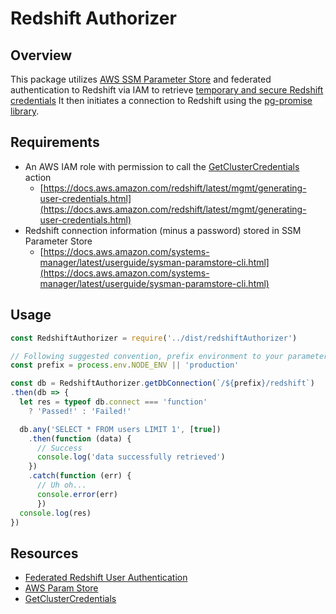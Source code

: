 # Redshift Authorizer

## Overview
This package utilizes [AWS SSM Parameter Store](https://docs.aws.amazon.com/systems-manager/latest/userguide/systems-manager-paramstore.html) and federated authentication to Redshift via IAM to retrieve [temporary and secure Redshift credentials](https://docs.aws.amazon.com/redshift/latest/mgmt/generating-user-credentials.html) It then initiates a connection to Redshift using the [pg-promise library](https://www.npmjs.com/package/pg-promise).

## Requirements

* An AWS IAM role with permission to call the [GetClusterCredentials](https://docs.aws.amazon.com/redshift/latest/APIReference/API_GetClusterCredentials.html) action
   * [https://docs.aws.amazon.com/redshift/latest/mgmt/generating-user-credentials.html](https://docs.aws.amazon.com/redshift/latest/mgmt/generating-user-credentials.html)
* Redshift connection information (minus a password) stored in SSM Parameter Store
	* [https://docs.aws.amazon.com/systems-manager/latest/userguide/sysman-paramstore-cli.html](https://docs.aws.amazon.com/systems-manager/latest/userguide/sysman-paramstore-cli.html)

## Usage

```javascript
const RedshiftAuthorizer = require('../dist/redshiftAuthorizer')

// Following suggested convention, prefix environment to your parameter names
const prefix = process.env.NODE_ENV || 'production'

const db = RedshiftAuthorizer.getDbConnection(`/${prefix}/redshift`)
.then(db => {
  let res = typeof db.connect === 'function'
    ? 'Passed!' : 'Failed!'

  db.any('SELECT * FROM users LIMIT 1', [true])
    .then(function (data) {
      // Success
      console.log('data successfully retrieved')
    })
    .catch(function (err) {
      // Uh oh...
      console.error(err)
	  })
  console.log(res)
})

```

## Resources

* [Federated Redshift User Authentication](https://aws.amazon.com/blogs/big-data/federate-database-user-authentication-easily-with-iam-and-amazon-redshift/)
* [AWS Param Store](https://docs.aws.amazon.com/systems-manager/latest/userguide/systems-manager-paramstore.html)
* [GetClusterCredentials](https://docs.aws.amazon.com/redshift/latest/APIReference/API_GetClusterCredentials.html)

